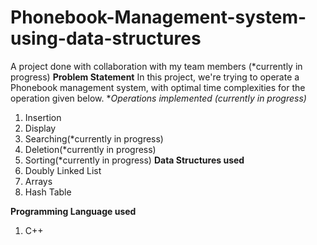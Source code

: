 # Phonebook-Management-system-using-data-structures

A project done with collaboration with my team members (*currently in progress)
**Problem Statement**
In this project, we're trying to operate a Phonebook management system, with optimal time complexities for the operation given below.
**Operations implemented (*currently in progress)**
1. Insertion
2. Display
3. Searching(*currently in progress)
4. Deletion(*currently in progress)
5. Sorting(*currently in progress)
**Data Structures used**
1. Doubly Linked List 
2. Arrays
3. Hash Table

**Programming Language used**
1. C++
